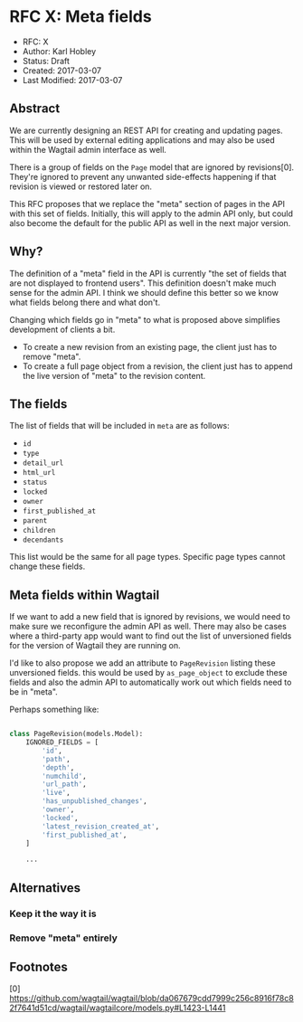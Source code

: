 # RFC X: Meta fields

* RFC: X
* Author: Karl Hobley
* Status: Draft
* Created: 2017-03-07
* Last Modified: 2017-03-07

## Abstract

We are currently designing an REST API for creating and updating pages. This
will be used by external editing applications and may also be used within
the Wagtail admin interface as well.

There is a group of fields on the ``Page`` model that are ignored by revisions[0].
They're ignored to prevent any unwanted side-effects happening if that revision
is viewed or restored later on.

This RFC proposes that we replace the "meta" section of pages in the API with
this set of fields. Initially, this will apply to the admin API only, but could
also become the default for the public API as well in the next major version.

## Why?

The definition of a "meta" field in the API is currently "the set of fields
that are not displayed to frontend users". This definition doesn't make much
sense for the admin API. I think we should define this better so we know what
fields belong there and what don't.

Changing which fields go in "meta" to what is proposed above simplifies
development of clients a bit.

- To create a new revision from an existing page, the client just has to remove
  "meta".
- To create a full page object from a revision, the client just has to append
  the live version of "meta" to the revision content.

## The fields

The list of fields that will be included in ``meta`` are as follows:

- ``id``
- ``type``
- ``detail_url``
- ``html_url``
- ``status``
- ``locked``
- ``owner``
- ``first_published_at``
- ``parent``
- ``children``
- ``decendants``

This list would be the same for all page types. Specific page types cannot
change these fields.

## Meta fields within Wagtail

If we want to add a new field that is ignored by revisions, we would need to
make sure we reconfigure the admin API as well. There may also be cases where
a third-party app would want to find out the list of unversioned fields for the
version of Wagtail they are running on.

I'd like to also propose we add an attribute to ``PageRevision`` listing these
unversioned fields. this would be used by ``as_page_object`` to exclude these
fields and also the admin API to automatically work out which fields need to be
in "meta".

Perhaps something like:

```python

class PageRevision(models.Model):
    IGNORED_FIELDS = [
        'id',
        'path',
        'depth',
        'numchild',
        'url_path',
        'live',
        'has_unpublished_changes',
        'owner',
        'locked',
        'latest_revision_created_at',
        'first_published_at',
    ]

    ...
```

## Alternatives

### Keep it the way it is

### Remove "meta" entirely

## Footnotes

[0] https://github.com/wagtail/wagtail/blob/da067679cdd7999c256c8916f78c82f7641d51cd/wagtail/wagtailcore/models.py#L1423-L1441
